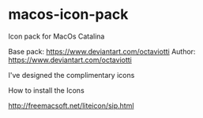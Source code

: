 # macos-icon-pack
Icon pack for MacOs Catalina

Base pack: https://www.deviantart.com/octaviotti
Author: https://www.deviantart.com/octaviotti

I've designed the complimentary icons

How to install the Icons

http://freemacsoft.net/liteicon/sip.html
